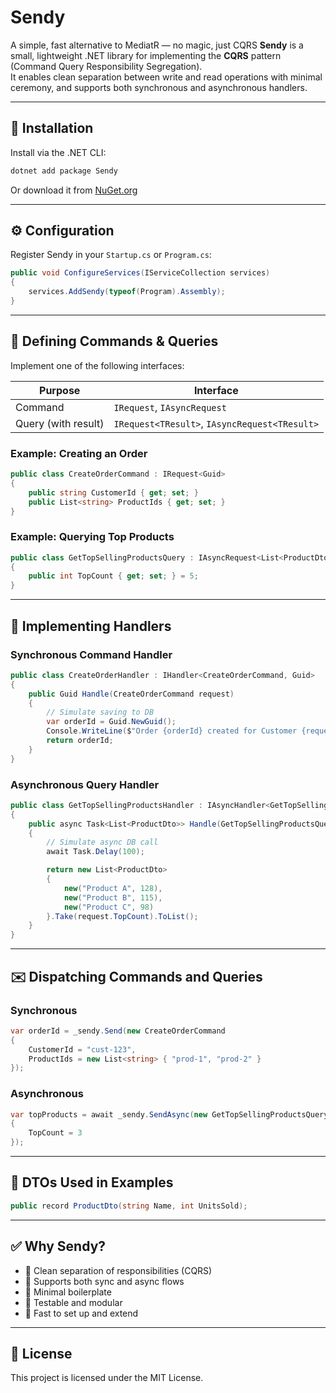 # Sendy
A simple, fast alternative to MediatR — no magic, just CQRS
**Sendy** is a small, lightweight .NET library for implementing the **CQRS** pattern (Command Query Responsibility Segregation).  
It enables clean separation between write and read operations with minimal ceremony, and supports both synchronous and asynchronous handlers.

---

## 🚀 Installation

Install via the .NET CLI:

```bash
dotnet add package Sendy
```

Or download it from [NuGet.org](https://www.nuget.org/packages/Sendy)

---

## ⚙️ Configuration

Register Sendy in your `Startup.cs` or `Program.cs`:

```csharp
public void ConfigureServices(IServiceCollection services)
{
    services.AddSendy(typeof(Program).Assembly);
}
```

---

## 🧱 Defining Commands & Queries

Implement one of the following interfaces:

| Purpose        | Interface                        |
|----------------|----------------------------------|
| Command        | `IRequest`, `IAsyncRequest`       |
| Query (with result) | `IRequest<TResult>`, `IAsyncRequest<TResult>` |

### Example: Creating an Order

```csharp
public class CreateOrderCommand : IRequest<Guid>
{
    public string CustomerId { get; set; }
    public List<string> ProductIds { get; set; }
}
```

### Example: Querying Top Products

```csharp
public class GetTopSellingProductsQuery : IAsyncRequest<List<ProductDto>>
{
    public int TopCount { get; set; } = 5;
}
```

---

## 🧰 Implementing Handlers

### Synchronous Command Handler

```csharp
public class CreateOrderHandler : IHandler<CreateOrderCommand, Guid>
{
    public Guid Handle(CreateOrderCommand request)
    {
        // Simulate saving to DB
        var orderId = Guid.NewGuid();
        Console.WriteLine($"Order {orderId} created for Customer {request.CustomerId}");
        return orderId;
    }
}
```

### Asynchronous Query Handler

```csharp
public class GetTopSellingProductsHandler : IAsyncHandler<GetTopSellingProductsQuery, List<ProductDto>>
{
    public async Task<List<ProductDto>> Handle(GetTopSellingProductsQuery request)
    {
        // Simulate async DB call
        await Task.Delay(100);

        return new List<ProductDto>
        {
            new("Product A", 128),
            new("Product B", 115),
            new("Product C", 98)
        }.Take(request.TopCount).ToList();
    }
}
```

---

## ✉️ Dispatching Commands and Queries

### Synchronous

```csharp
var orderId = _sendy.Send(new CreateOrderCommand
{
    CustomerId = "cust-123",
    ProductIds = new List<string> { "prod-1", "prod-2" }
});
```

### Asynchronous

```csharp
var topProducts = await _sendy.SendAsync(new GetTopSellingProductsQuery
{
    TopCount = 3
});
```

---

## 🧪 DTOs Used in Examples

```csharp
public record ProductDto(string Name, int UnitsSold);
```

---

## ✅ Why Sendy?

- 🔹 Clean separation of responsibilities (CQRS)
- 🔹 Supports both sync and async flows
- 🔹 Minimal boilerplate
- 🔹 Testable and modular
- 🔹 Fast to set up and extend

---

## 📄 License

This project is licensed under the MIT License.
